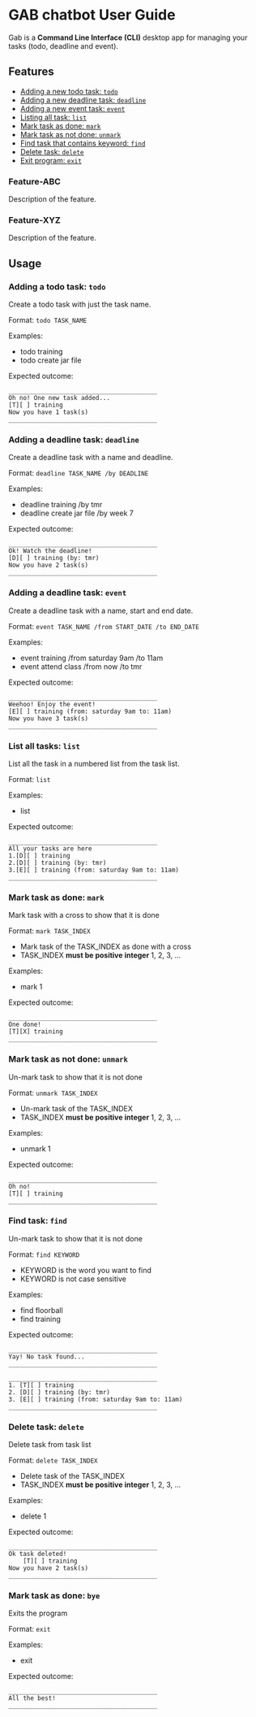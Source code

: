 # GAB chatbot User Guide

Gab is a **Command Line Interface (CLI)** desktop app for managing your tasks (todo, deadline and event). 

## Features 
* [Adding a new todo task: `todo`](#Adding-a-todo-task)
* [Adding a new deadline task: `deadline`](#Adding-a-deadline-task)
* [Adding a new event task: `event`](#Adding-a-event-task)
* [Listing all task: `list`](#List-all-tasks)
* [Mark task as done: `mark`](#Mark-task-as-done)
* [Mark task as not done: `unmark`](#Mark-task-as-not-done)
* [Find task that contains keyword: `find`](#Find-task)
* [Delete task: `delete`](#Delete-task)
* [Exit program: `exit`](#Exit-program)
### Feature-ABC

Description of the feature.

### Feature-XYZ

Description of the feature.

## Usage

### Adding a todo task: `todo` 
Create a todo task with just the task name.

Format: `todo TASK_NAME`

Examples:
* todo training
* todo create jar file

Expected outcome: 
```
_________________________________________
Oh no! One new task added...
[T][ ] training
Now you have 1 task(s)
_________________________________________

```
### Adding a deadline task: `deadline`
Create a deadline task with a name and deadline.

Format: `deadline TASK_NAME /by DEADLINE`

Examples:
* deadline training /by tmr
* deadline create jar file /by week 7

Expected outcome:
```
_________________________________________
Ok! Watch the deadline!
[D][ ] training (by: tmr)
Now you have 2 task(s)
_________________________________________

```

### Adding a deadline task: `event`
Create a deadline task with a name, start and end date.

Format: `event TASK_NAME /from START_DATE /to END_DATE`

Examples:
* event training /from saturday 9am /to 11am
* event attend class /from now /to tmr

Expected outcome:
```
_________________________________________
Weehoo! Enjoy the event!
[E][ ] training (from: saturday 9am to: 11am)
Now you have 3 task(s)
_________________________________________

```

### List all tasks: `list`
List all the task in a numbered list from the task list.

Format: `list`

Examples:
* list

Expected outcome:
```
_________________________________________
All your tasks are here
1.[D][ ] training 
2.[D][ ] training (by: tmr)
3.[E][ ] training (from: saturday 9am to: 11am)
_________________________________________

```

### Mark task as done: `mark`
Mark task with a cross to show that it is done

Format: `mark TASK_INDEX`
* Mark task of the TASK_INDEX as done with a cross
* TASK_INDEX **must be positive integer** 1, 2, 3, ...

Examples:
* mark 1

Expected outcome:
```
_________________________________________
One done!
[T][X] training
_________________________________________

```

### Mark task as not done: `unmark`
Un-mark task to show that it is not done

Format: `unmark TASK_INDEX`
* Un-mark task of the TASK_INDEX 
* TASK_INDEX **must be positive integer** 1, 2, 3, ...

Examples:
* unmark 1

Expected outcome:
```
_________________________________________
Oh no!
[T][ ] training
_________________________________________

```

### Find task: `find`
Un-mark task to show that it is not done

Format: `find KEYWORD`
* KEYWORD is the word you want to find 
* KEYWORD is not case sensitive

Examples:
* find floorball
* find training

Expected outcome:
```
_________________________________________
Yay! No task found...
_________________________________________

```
```
_________________________________________
1. [T][ ] training
2. [D][ ] training (by: tmr)
3. [E][ ] training (from: saturday 9am to: 11am)
_________________________________________

```

### Delete task: `delete`
Delete task from task list

Format: `delete TASK_INDEX`
* Delete task of the TASK_INDEX
* TASK_INDEX **must be positive integer** 1, 2, 3, ...

Examples:
* delete 1

Expected outcome:
```
_________________________________________
Ok task deleted!
	[T][ ] training
Now you have 2 task(s)
_________________________________________

```

### Mark task as done: `bye`
Exits the program

Format: `exit`

Examples:
* exit

Expected outcome:
```
_________________________________________
All the best!
_________________________________________

```


